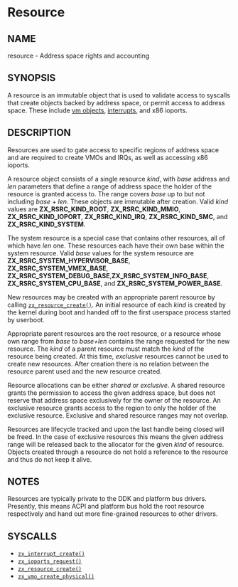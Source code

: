 # Resource

## NAME

resource - Address space rights and accounting

## SYNOPSIS

A resource is an immutable object that is used to validate access to syscalls
that create objects backed by address space, or permit access to address space.
These include [vm objects](vm_object.md), [interrupts](interrupts.md), and x86
ioports.

## DESCRIPTION

Resources are used to gate access to specific regions of address space and are
required to create VMOs and IRQs, as well as accessing x86 ioports.

A resource object consists of a single resource *kind*, with *base* address and
*len* parameters that define a range of address space the holder of the resource
is granted access to. The range covers *base* up to but not including *base* +
*len*.  These objects are immutable after creation. Valid *kind*  values are
**ZX_RSRC_KIND_ROOT**, **ZX_RSRC_KIND_MMIO**, **ZX_RSRC_KIND_IOPORT**,
**ZX_RSRC_KIND_IRQ**, **ZX_RSRC_KIND_SMC**, and **ZX_RSRC_KIND_SYSTEM**.

The system resource is a special case that contains other resources, all of which have *len*
one. These resources each have their own base within the system resource. Valid *base*
values for the system resource are **ZX_RSRC_SYSTEM_HYPERVISOR_BASE**,
**ZX_RSRC_SYSTEM_VMEX_BASE**, **ZX_RSRC_SYSTEM_DEBUG_BASE**,**ZX_RSRC_SYSTEM_INFO_BASE**,
**ZX_RSRC_SYSTEM_CPU_BASE**, and **ZX_RSRC_SYSTEM_POWER_BASE**.

New resources may be created with an appropriate parent resource by calling
[`zx_resource_create()`]. An initial resource of each *kind* is created by the kernel
during boot and handed off to the first userspace process started by userboot.

Appropriate parent resources are the root resource, or a resource whose own range
from *base* to *base+len* contains the range requested for the new resource. The
*kind* of a parent resource must match the *kind* of the resource being created.
At this time, *exclusive* resources cannot be used to create new resources. After
creation there is no relation between the resource parent used and the new resource
created.

Resource allocations can be either *shared* or *exclusive*. A shared resource
grants the permission to access the given address space, but does not reserve
that address space exclusively for the owner of the resource. An exclusive
resource grants access to the region to only the holder of the exclusive
resource.  Exclusive and shared resource ranges may not overlap.

Resources are lifecycle tracked and upon the last handle being closed will be
freed. In the case of exclusive resources this means the given address range
will be released back to the allocator for the given *kind* of resource. Objects
created through a resource do not hold a reference to the resource and thus do
not keep it alive.

## NOTES

Resources are typically private to the DDK and platform bus drivers. Presently,
this means ACPI and platform bus hold the root resource respectively and hand
out more fine-grained resources to other drivers.

## SYSCALLS

 - [`zx_interrupt_create()`]
 - [`zx_ioports_request()`]
 - [`zx_resource_create()`]
 - [`zx_vmo_create_physical()`]

[`zx_interrupt_create()`]: /docs/reference/syscalls/interrupt_create.md
[`zx_ioports_request()`]: /docs/reference/syscalls/ioports_request.md
[`zx_resource_create()`]: /docs/reference/syscalls/resource_create.md
[`zx_vmo_create_physical()`]: /docs/reference/syscalls/vmo_create_physical.md
